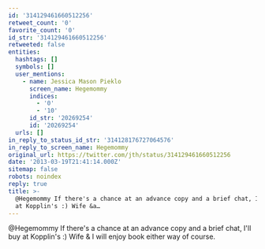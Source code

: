 ```yaml
---
id: '314129461660512256'
retweet_count: '0'
favorite_count: '0'
id_str: '314129461660512256'
retweeted: false
entities:
  hashtags: []
  symbols: []
  user_mentions:
    - name: Jessica Mason Pieklo
      screen_name: Hegemommy
      indices:
        - '0'
        - '10'
      id_str: '20269254'
      id: '20269254'
  urls: []
in_reply_to_status_id_str: '314128176727064576'
in_reply_to_screen_name: Hegemommy
original_url: https://twitter.com/jth/status/314129461660512256
date: '2013-03-19T21:41:14.000Z'
sitemap: false
robots: noindex
reply: true
title: >-
  @Hegemommy If there's a chance at an advance copy and a brief chat, I'll buy
  at Kopplin's :) Wife &a…
---
```


@Hegemommy If there's a chance at an advance copy and a brief chat, I'll buy at Kopplin's :) Wife &amp; I will enjoy book either way of course.